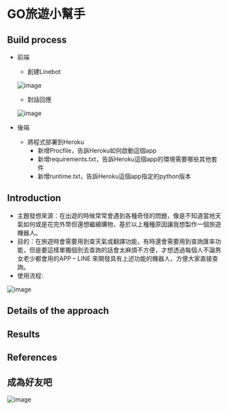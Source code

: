 # GO旅遊小幫手
## Build process
* 前端
  * 創建Linebot
  
  ![image](https://user-images.githubusercontent.com/51864985/122884482-ca5fb580-d370-11eb-8523-c6831ffa07f4.png)
  * 對話回應
  
  ![image](https://user-images.githubusercontent.com/51864985/122884933-34785a80-d371-11eb-8262-6acf68e4b998.png)
* 後端
  * 將程式部署到Heroku
    * 新增Procfile，告訴Heroku如何啟動這個app
    * 新增requirements.txt，告訴Heroku這個app的環境需要哪些其他套件
    * 新增runtime.txt，告訴Heroku這個app指定的python版本
## Introduction
* 主題發想來源：在出遊的時候常常會遇到各種奇怪的問題，像是不知道當地天氣如何或是花完外幣但還想繼續購物，基於以上種種原因讓我想製作一個旅遊機器人。
* 目的：在旅遊時會需要用到查天氣或翻譯功能，有時還會需要用到查詢匯率功能，但是要這樣單獨個別去查詢的話會太麻煩不方便，才想透過每個人不論男女老少都會用的APP – LINE 來開發具有上述功能的機器人，方便大家直接查詢。
* 使用流程:

![image](https://user-images.githubusercontent.com/51864985/122882701-0a259d80-d36f-11eb-8383-397ca6b36065.png)
## Details of the approach
## Results
## References
## 成為好友吧
![image](https://user-images.githubusercontent.com/51864985/122883500-d8f99d00-d36f-11eb-899c-0bd98c71e570.png)
